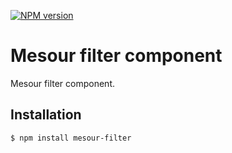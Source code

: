[![NPM version](https://img.shields.io/npm/v/mesour-filter.svg?style=flat-square)](http://badge.fury.io/js/mesour-filter)

# Mesour filter component

Mesour filter component.

## Installation

```
$ npm install mesour-filter
```